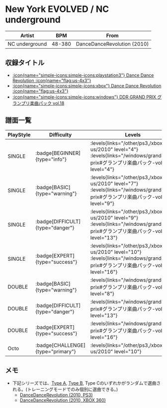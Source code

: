 # New York EVOLVED / NC underground

|Artist|BPM|From|
|------|---|----|
|NC underground|48-380|DanceDanceRevolution (2010)|

## 収録タイトル

- [:icon{name="simple-icons:simple-icons:playstation3"} Dance Dance Revolution :icon{name="flag:us-4x3"}](/other/ps3)
- [:icon{name="simple-icons:simple-icons:xbox"} Dance Dance Revolution :icon{name="flag:us-4x3"}](/xbox360-us/2010)
- [:icon{name="simple-icons:simple-icons:windows"} DDR GRAND PRIX グランプリ楽曲パック vol.18](/windows/grand-prix#グランプリ楽曲パック-vol18)

## 譜面一覧

|PlayStyle|Difficulty|Levels|Notes|Movie|
|---------|----------|------|-----|-----|
|SINGLE| :badge[BEGINNER]{type="info"}| :levels{links="/other/ps3,/xbox360-us/2010" level="4"} :levels{links="/windows/grand-prix#グランプリ楽曲パック-vol18" level="4"}|121/5||
|SINGLE| :badge[BASIC]{type="warning"}| :levels{links="/other/ps3,/xbox360-us/2010" level="7"} :levels{links="/windows/grand-prix#グランプリ楽曲パック-vol18" level="9"}|242/5||
|SINGLE| :badge[DIFFICULT]{type="danger"}| :levels{links="/other/ps3,/xbox360-us/2010" level="9"} :levels{links="/windows/grand-prix#グランプリ楽曲パック-vol18" level="13"}|402/7||
|SINGLE| :badge[EXPERT]{type="success"}| :levels{links="/other/ps3,/xbox360-us/2010" level="10"} :levels{links="/windows/grand-prix#グランプリ楽曲パック-vol18" level="16"}|523/16||
|DOUBLE| :badge[BASIC]{type="warning"}| :levels{links="/windows/grand-prix#グランプリ楽曲パック-vol18" level="8"}|245/15||
|DOUBLE| :badge[DIFFICULT]{type="danger"}| :levels{links="/windows/grand-prix#グランプリ楽曲パック-vol18" level="13"}|379/7||
|DOUBLE| :badge[EXPERT]{type="success"}| :levels{links="/windows/grand-prix#グランプリ楽曲パック-vol18" level="16"}|530/9||
|Octo| :badge[CHALLENGE]{type="primary"}| :levels{links="/other/ps3,/xbox360-us/2010" level="10"}|||

## メモ

- 下記シリーズでは、[Type A](/other/ps3/new-york-evolved-type-a), [Type B](/other/ps3/new-york-evolved-type-b), Type Cのいずれかがランダムで選曲される。(トレーニングモードでのみ個別に選曲できる。)
  - [DanceDanceRevolution (2010, PS3)](/other/ps3)
  - [DanceDanceRevolution (2010, XBOX 360)](/xbox360-us/2010)
